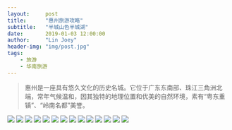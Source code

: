 ```yaml
---
layout:     post
title:      "惠州旅游攻略"
subtitle:   "半城山色半城湖"
date:       2019-01-03 12:00:00
author:     "Lin Joey"
header-img: "img/post.jpg"
tags:
    - 旅游
    - 华南旅游
---
```


>惠州是一座具有悠久文化的历史名城。它位于广东东南部、珠江三角洲北端，常年气候温和，因其独特的地理位置和优美的自然环境，素有“粤东重镇”、“岭南名都”美誉。

![](https://linjoey-image.oss-cn-beijing.aliyuncs.com/我是驴友-惠州旅游攻略_页面_01.jpg)
![](https://linjoey-image.oss-cn-beijing.aliyuncs.com/我是驴友-惠州旅游攻略_页面_02.jpg)
![](https://linjoey-image.oss-cn-beijing.aliyuncs.com/我是驴友-惠州旅游攻略_页面_03.jpg)
![](https://linjoey-image.oss-cn-beijing.aliyuncs.com/我是驴友-惠州旅游攻略_页面_04.jpg)
![](https://linjoey-image.oss-cn-beijing.aliyuncs.com/我是驴友-惠州旅游攻略_页面_05.jpg)
![](https://linjoey-image.oss-cn-beijing.aliyuncs.com/我是驴友-惠州旅游攻略_页面_06.jpg)
![](https://linjoey-image.oss-cn-beijing.aliyuncs.com/我是驴友-惠州旅游攻略_页面_07.jpg)
![](https://linjoey-image.oss-cn-beijing.aliyuncs.com/我是驴友-惠州旅游攻略_页面_08.jpg)
![](https://linjoey-image.oss-cn-beijing.aliyuncs.com/我是驴友-惠州旅游攻略_页面_09.jpg)
![](https://linjoey-image.oss-cn-beijing.aliyuncs.com/我是驴友-惠州旅游攻略_页面_10.jpg)
![](https://linjoey-image.oss-cn-beijing.aliyuncs.com/我是驴友-惠州旅游攻略_页面_11.jpg)
![](https://linjoey-image.oss-cn-beijing.aliyuncs.com/我是驴友-惠州旅游攻略_页面_12.jpg)
![](https://linjoey-image.oss-cn-beijing.aliyuncs.com/我是驴友-惠州旅游攻略_页面_13.jpg)
![](https://linjoey-image.oss-cn-beijing.aliyuncs.com/我是驴友-惠州旅游攻略_页面_14.jpg)
